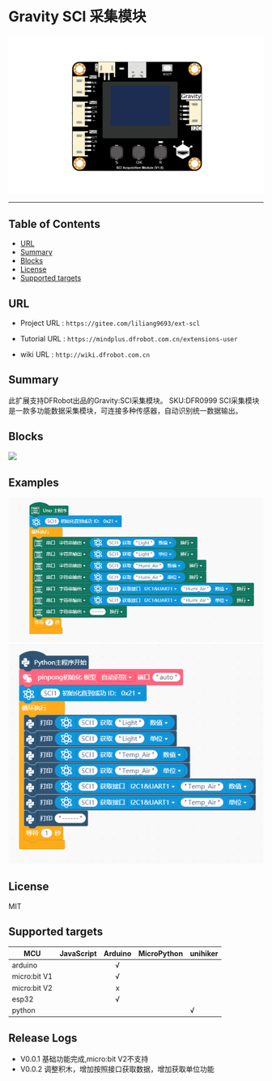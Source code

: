 # Gravity SCI 采集模块


![](./arduinoC/_images/featured.png)

---------------------------------------------------------

## Table of Contents

* [URL](#url)
* [Summary](#summary)
* [Blocks](#blocks)
* [License](#license)
* [Supported targets](#Supportedtargets)

## URL
* Project URL : ```https://gitee.com/liliang9693/ext-scl```

* Tutorial URL : ```https://mindplus.dfrobot.com.cn/extensions-user```

* wiki URL : ```http://wiki.dfrobot.com.cn```



## Summary
此扩展支持DFRobot出品的Gravity:SCI采集模块。
SKU:DFR0999 SCI采集模块是一款多功能数据采集模块，可连接多种传感器，自动识别统一数据输出。

## Blocks

![](./arduinoC/_images/blocks.png)



## Examples

![](./arduinoC/_images/example.png)  
![](./python/_images/example.png)  

## License

MIT

## Supported targets

MCU                | JavaScript    | Arduino   | MicroPython    | unihiker
------------------ | :----------: | :----------: | :---------: | -----
arduino        |             |        √      |             | 
micro:bit V1       |             |       √       |             | 
micro:bit V2      |             |       x       |             | 
esp32        |             |        √      |             | 
python        |             |              |             |  √

## Release Logs
* V0.0.1  基础功能完成,micro:bit V2不支持
* V0.0.2  调整积木，增加按照接口获取数据，增加获取单位功能

